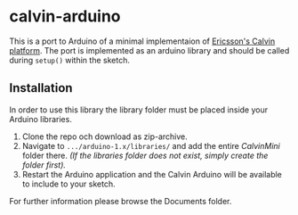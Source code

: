 # calvin-arduino

This is a port to Arduino of a minimal implementaion of [Ericsson's Calvin platform](http://www.ericsson.com/research-blog/cloud/open-source-calvin/).
The port is implemented as an arduino library and should be called during `setup()` within the sketch.

##	Installation

In order to use this library the library folder must be placed inside your Arduino libraries.

1. Clone the repo och download as zip-archive. 
2. Navigate to `.../arduino-1.x/libraries/` and add the entire _*CalvinMini*_ folder there. _(If the libraries folder does not exist, simply create the folder first)._
3. Restart the Arduino application and the Calvin Arduino will be available to include to your sketch.

For further information please browse the Documents folder.